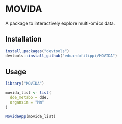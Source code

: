 # MOVIDA

A package to interactively explore multi-omics data.

## Installation

```R
install.packages("devtools")     
devtools::install_github("edoardofilippi/MOVIDA")
```
## Usage

```R
library("MOVIDA")

movida_list <- list(
  dde_metabo = dde,
  organsim = "Mm"
)

MovidaApp(movida_list)
```



